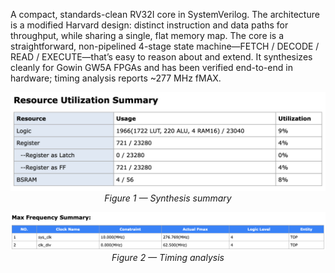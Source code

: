 A compact, standards-clean RV32I core in SystemVerilog. The architecture is a modified Harvard design: distinct instruction and data paths for throughput, while sharing a single, flat memory map. The core is a straightforward, non-pipelined 4-stage state machine—FETCH / DECODE / READ / EXECUTE—that’s easy to reason about and extend. It synthesizes cleanly for Gowin GW5A FPGAs and has been verified end-to-end in hardware; timing analysis reports ~277 MHz fMAX.

<p align="center">
  <img src=".images/syn.png" alt="Synthesis results for the RV32I core (Gowin GW5A)" title="Synthesis results (GW5A)" />
  <br/>
  <em>Figure 1 — Synthesis summary</em>
</p>

<p align="center">
  <img src=".images/timing.png" alt="Static timing analysis for the RV32I core showing ~271 MHz fMAX" title="Timing analysis (~271 MHz fMAX)" />
  <br/>
  <em>Figure 2 — Timing analysis</em>
</p>
